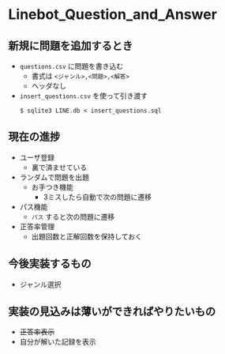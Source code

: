 # Linebot_Question_and_Answer

## 新規に問題を追加するとき
- `questions.csv` に問題を書き込む
    - 書式は `<ジャンル>,<問題>,<解答>`
    - ヘッダなし
- `insert_questions.csv` を使って引き渡す
    ```console
    $ sqlite3 LINE.db < insert_questions.sql
    ```

## 現在の進捗
- ユーザ登録
    - 裏で済ませている
- ランダムで問題を出題
    - お手つき機能
        - 3ミスしたら自動で次の問題に遷移
- パス機能
    - `パス` すると次の問題に遷移
- 正答率管理
    - 出題回数と正解回数を保持しておく

## 今後実装するもの
- ジャンル選択

## 実装の見込みは薄いができればやりたいもの
- ~~正答率表示~~
- 自分が解いた記録を表示